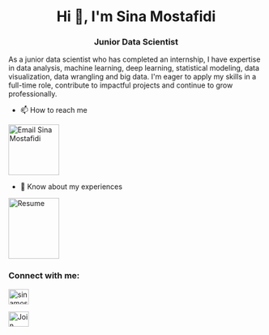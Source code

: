 <h1 align="center">Hi 👋, I'm Sina Mostafidi</h1>
<h3 align="center">Junior Data Scientist</h3>

As a junior data scientist who has completed an internship, I have expertise in data analysis, machine learning,
deep learning, statistical modeling, data visualization, data wrangling and big data. I'm eager to apply my skills
in a full-time role, contribute to impactful projects and continue to grow professionally.
- 📫 How to reach me
<p align="left">
    <a href="mailto:sina.mostafidi@gmail.com">
        <img align="center" src="https://i.postimg.cc/NMmT6qL0/vecteezy-google-gmail-logo-symbol-white-design-vector-illustration-21515060.jpg" alt="Email Sina Mostafidi" height="100" width="100" />
    </a>
</p>

- 📄 Know about my experiences 
<p align="left">
    <a href="https://docs.google.com/presentation/d/1pNe1LjMJa7T5zoS1C5xT0YLKXAwAee39-YYcnejQYFY/edit?usp=sharing" target="_blank">
        <img align="center" src="https://i.postimg.cc/mk7K7qNN/Png-Item-1841459.png" alt="Resume" height="120" width="100" />
    </a>
</p>

<h3 align="left">Connect with me:</h3>
<p align="left">
<a href="https://linkedin.com/in/sinamostafidi" target="blank"><img align="center" src="https://raw.githubusercontent.com/rahuldkjain/github-profile-readme-generator/master/src/images/icons/Social/linked-in-alt.svg" alt="sinamostafidi" height="30" width="40" /></a>
</p>
<p align="left">
    <a href="https://join.skype.com/AA31acQJI2hb" target="_blank">
        <img align="center" src="https://seeklogo.com/images/S/skype-logo-F4A7960445-seeklogo.com.png" alt="Join Skype" height="30" width="40" />
    </a>
</p>
